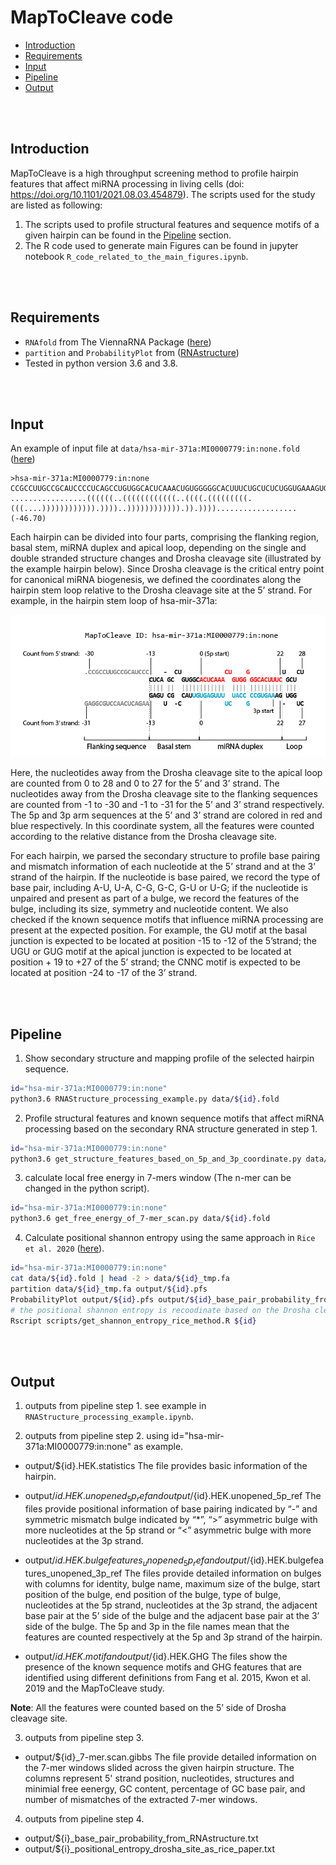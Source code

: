 # MapToCleave code

<!-- MarkdownTOC -->

- [Introduction](#introduction)
- [Requirements](#requirements)
- [Input](#input)
- [Pipeline](#pipeline)
- [Output](#output)

<!-- /MarkdownTOC -->

<br><br>
## Introduction

MapToCleave is a high throughput screening method to profile hairpin features that affect miRNA processing in living cells (doi: https://doi.org/10.1101/2021.08.03.454879). The scripts used for the study are listed as following: 

1. The scripts used to profile structural features and sequence motifs of a given hairpin can be found in the [Pipeline](#pipeline) section. 
2. The R code used to generate main Figures can be found in jupyter notebook `R_code_related_to_the_main_figures.ipynb`. 


<br><br>
## Requirements
- `RNAfold` from The ViennaRNA Package ([here](https://www.tbi.univie.ac.at/RNA/))
- `partition` and `ProbabilityPlot` from ([RNAstructure](https://rna.urmc.rochester.edu/RNAstructure.html))
- Tested in python version 3.6 and 3.8. 


<br><br>
## Input

An example of input file at `data/hsa-mir-371a:MI0000779:in:none.fold` ([here](https://github.com/wenjingk/MapToCleave/blob/master/data/hsa-mir-371a:MI0000779:in:none.fold))

```
>hsa-mir-371a:MI0000779:in:none
CCGCCUUGCCGCAUCCCCUCAGCCUGUGGCACUCAAACUGUGGGGGCACUUUCUGCUCUCUGGUGAAAGUGCCGCCAUCUUUUGAGUGUUACCGCUUGAGAAGACUCAACCUGCGGAG
.................((((((..((((((((((((..((((.(((((((((.(((....)))))))))))).))))..)))))))))))).)).)))).................. (-46.70)
```

Each hairpin can be divided into four parts, comprising the flanking region, basal stem, miRNA duplex and apical loop, depending on the single and double stranded structure changes and Drosha cleavage site (illustrated by the example hairpin below). Since Drosha cleavage is the critical entry point for canonical miRNA biogenesis, we defined the coordinates along the hairpin stem loop relative to the Drosha cleavage site at the 5’ strand. For example, in the hairpin stem loop of hsa-mir-371a:

![Image of hairpin](https://github.com/wenjingk/MapToCleave/blob/master/images/hairpin.png)

Here, the nucleotides away from the Drosha cleavage site to the apical loop are counted from 0 to 28 and 0 to 27 for the 5’ and 3’ strand. The nucleotides away from the Drosha cleavage site to the flanking sequences are counted from -1 to -30 and -1 to -31 for the 5’ and 3’ strand respectively. The 5p and 3p arm sequences at the 5’ and 3’ strand are colored in red and blue respectively. In this coordinate system, all the features were counted according to the relative distance from the Drosha cleavage site.

For each hairpin, we parsed the secondary structure to profile base pairing and mismatch information of each nucleotide at the 5’ strand and at the 3’ strand of the hairpin. If the nucleotide is base paired, we record the type of base pair, including A-U, U-A, C-G, G-C, G-U or U-G; if the nucleotide is unpaired and present as part of a bulge, we record the features of the bulge, including its size, symmetry and nucleotide content. We also checked if the known sequence motifs that influence miRNA processing are present at the expected position. For example, the GU motif at the basal junction is expected to be located at position -15 to -12 of the 5’strand; the UGU or GUG motif at the apical junction is expected to be located at position + 19 to +27 of the 5’ strand; the CNNC motif is expected to be located at position -24 to -17 of the 3’ strand.


<br><br>
## Pipeline

1. Show secondary structure and mapping profile of the selected hairpin sequence.

```bash
id="hsa-mir-371a:MI0000779:in:none"
python3.6 RNAStructure_processing_example.py data/${id}.fold
```

2. Profile structural features and known sequence motifs that affect miRNA processing based on the secondary RNA structure generated in step 1. 

```bash
id="hsa-mir-371a:MI0000779:in:none"
python3.6 get_structure_features_based_on_5p_and_3p_coordinate.py data/${id}.fold
```

3. calculate local free energy in 7-mers window (The n-mer can be changed in the python script).

```bash
id="hsa-mir-371a:MI0000779:in:none"
python3.6 get_free_energy_of_7-mer_scan.py data/${id}.fold
```

4. Calculate positional shannon entropy using the same approach in `Rice et al. 2020` ([here]()).

```bash
id="hsa-mir-371a:MI0000779:in:none"
cat data/${id}.fold | head -2 > data/${id}_tmp.fa
partition data/${id}_tmp.fa output/${id}.pfs
ProbabilityPlot output/${id}.pfs output/${id}_base_pair_probability_from_RNAstructure.txt -t
# the positional shannon entropy is recoodinate based on the Drosha cleavage site (at position 0) and Dicer cleavage site (at position 100)
Rscript scripts/get_shannon_entropy_rice_method.R ${id}
```

<br><br>
## Output

1. outputs from pipeline step 1. 
see example in `RNAStructure_processing_example.ipynb`.

2. outputs from pipeline step 2. using id="hsa-mir-371a:MI0000779:in:none" as example. 

- output/${id}.HEK.statistics
The file provides basic information of the hairpin.

- output/${id}.HEK.unopened_5p_ref and output/${id}.HEK.unopened_5p_ref
The files provide positional information of base pairing indicated by “-” and symmetric mismatch bulge indicated by “*”, “>” asymmetric bulge with more nucleotides at the 5p strand or “<”
asymmetric bulge with more nucleotides at the 3p strand.

- output/${id}.HEK.bulgefeatures_unopened_5p_ref and output/${id}.HEK.bulgefeatures_unopened_3p_ref
The files provide detailed information on bulges with columns for identity, bulge name, maximum size of the bulge, start position of the bulge, end position of the bulge, type of bulge, nucleotides at the 5p strand, nucleotides at the 3p strand, the adjacent base pair at the 5’ side of the bulge and the adjacent base pair at the 3’ side of the bulge. The 5p and 3p in the file names mean that the features are counted respectively at the 5p and 3p strand of the hairpin. 

- output/${id}.HEK.motif and output/${id}.HEK.GHG
The files show the presence of the known sequence motifs and GHG features that are identified using different definitions from Fang et al. 2015, Kwon et al. 2019 and the MapToCleave study. 

**Note**: All the features were counted based on the 5’ side of Drosha cleavage site.

3. outputs from pipeline step 3. 

- output/${id}_7-mer.scan.gibbs
The file provide detailed information on the 7-mer windows slided across the given hairpin structure. The columns represent 5' strand position, nucleotides, structures and minimial free eenergy, GC content, percentage of GC base pair, and number of mismatches of the extracted 7-mer windows. 

4. outputs from pipeline step 4. 

- output/${i}_base_pair_probability_from_RNAstructure.txt
- output/${i}_positional_entropy_drosha_site_as_rice_paper.txt

